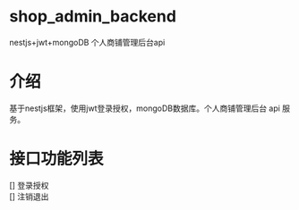 # shop_admin_backend
nestjs+jwt+mongoDB 个人商铺管理后台api

# 介绍
基于nestjs框架，使用jwt登录授权，mongoDB数据库。个人商铺管理后台 api 服务。

# 接口功能列表

[] 登录授权  
[] 注销退出

